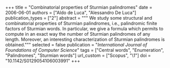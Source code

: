 +++
title = "Combinatorial properties of Sturmian palindromes"
date = 2006-06-01
authors = ["Aldo de Luca", "Alessandro De Luca"]
publication_types = ["2"]
abstract = """
We study some structural and combinatorial properties of Sturmian palindromes,
i.e., palindromic finite factors of Sturmian words. In particular, we give a
formula which permits to compute in an exact way the number of Sturmian
palindromes of any length. Moreover, an interesting characterization of Sturmian
palindromes is obtained."""
selected = false
publication = "*International Journal of Foundations of Computer Science*"
tags = ["Central words", "Enumeration", "Palindromes", "Sturmian words"]
url_custom = ["Scopus", "\1"]
doi = "10.1142/S0129054106003991"
+++
